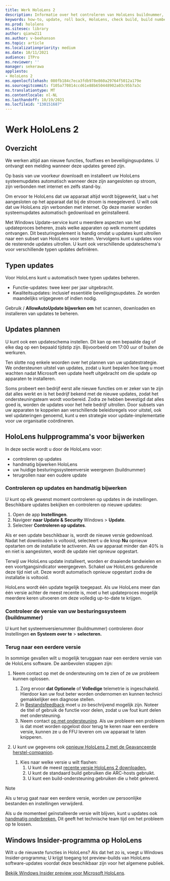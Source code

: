 ```yaml
---
title: Werk HoloLens 2
description: Informatie over het controleren van HoloLens buildnummer, het up-to-date houden van apparaatupdates, het deelnemen aan het Insiders-programma en het terugdraaien van updates.
keywords: how-to, update, roll back, HoloLens, check build, build number
ms.prod: hololens
ms.sitesec: library
author: qianw211
ms.author: v-beehanson
ms.topic: article
ms.localizationpriority: medium
ms.date: 10/11/2021
audience: ITPro
ms.reviewer: ''
manager: sekerawa
appliesto:
- HoloLens 2
ms.openlocfilehash: 080fb184c7eca3fdb978e860a29764f5012a179e
ms.sourcegitcommit: f105a770814ccd61e88b650448902a03c95b7a3c
ms.translationtype: MT
ms.contentlocale: nl-NL
ms.lasthandoff: 10/19/2021
ms.locfileid: "130151687"
---
```

# <a name="update-hololens-2"></a>Werk HoloLens 2

## <a name="overview"></a>Overzicht

We werken altijd aan nieuwe functies, foutfixes en beveiligingsupdates. U ontvangt een melding wanneer deze updates gereed zijn.

Op basis van uw voorkeur downloadt en installeert uw HoloLens systeemupdates automatisch wanneer deze zijn aangesloten op stroom, zijn verbonden met internet en zelfs stand-by.

Om ervoor te HoloLens dat uw apparaat altijd wordt bijgewerkt, laat u het aangesloten op het apparaat dat bij de stroom is meegeleverd. U wilt ook dat uw HoloLens zijn verbonden met internet. Op deze manier worden systeemupdates automatisch gedownload en geïnstalleerd. 

Met Windows Update-service kunt u meerdere aspecten van het updateproces beheren, zoals welke apparaten op welk moment updates ontvangen. Dit besturingselement is handig omdat u updates kunt uitrollen naar een subset van HoloLens voor testen. Vervolgens kunt u updates voor de resterende updates uitrollen. U kunt ook verschillende updateschema's voor verschillende typen updates definiëren.

## <a name="types-of-updates"></a>Typen updates

Voor HoloLens kunt u automatisch twee typen updates beheren.

- Functie-updates: twee keer per jaar uitgebracht.
- Kwaliteitsupdates: inclusief essentiële beveiligingsupdates. Ze worden maandelijks vrijgegeven of indien nodig.

Gebruik  / **AllowAutoUpdate bijwerken om** het scannen, downloaden en installeren van updates te beheren. 

## <a name="scheduling-updates"></a>Updates plannen

U kunt ook een updateschema instellen. Dit kan op een bepaalde dag of elke dag op een bepaald tijdstip zijn. Bijvoorbeeld om 17:00 uur of buiten de werkuren.

Ten slotte nog enkele woorden over het plannen van uw updatestrategie. We ondersteunen uitstel van updates, zodat u kunt bepalen hoe lang u moet wachten nadat Microsoft een update heeft uitgebracht om die update op apparaten te installeren.

Soms probeert een bedrijf eerst alle nieuwe functies om er zeker van te zijn dat alles werkt en is het bedrijf bekend met de nieuwe updates, zodat het ondersteuningsteam wordt voorbereid. Zodra ze hebben bevestigd dat alles goed is, worden de updates voor het hele bedrijf uitrollen. Door subsets van uw apparaten te koppelen aan verschillende beleidsregels voor uitstel, ook wel updateringen genoemd, kunt u een strategie voor update-implementatie voor uw organisatie coördineren.

## <a name="hololens-update-tools"></a>HoloLens hulpprogramma's voor bijwerken

In deze sectie wordt u door de HoloLens voor:

- controleren op updates
- handmatig bijwerken HoloLens
- uw huidige besturingssysteemversie weergeven (buildnummer)
- terugrollen naar een oudere update

### <a name="check-for-updates-and-manually-update"></a>Controleren op updates en handmatig bijwerken

U kunt op elk gewenst moment controleren op updates in de instellingen.  Beschikbare updates bekijken en controleren op nieuwe updates:

1. Open de app **Instellingen**.
1. Navigeer **naar Update & Security** Windows  >  **Update**.
1. Selecteer **Controleren op updates**.

Als er een update beschikbaar is, wordt de nieuwe versie gedownload. Nadat het downloaden is voltooid, selecteert u de knop **Nu** opnieuw opstarten om de installatie te activeren. Als uw apparaat minder dan 40% is en niet is aangesloten, wordt de update niet opnieuw opgestart.

Terwijl uw HoloLens update installeert, worden er draaiende tandwielen en een voortgangsindicator weergegeven. Schakel uw HoloLens gedurende deze tijd niet uit. Deze wordt automatisch opnieuw opgestart zodra de installatie is voltooid.

HoloLens wordt één update tegelijk toegepast.  Als uw HoloLens meer dan één versie achter de meest recente is, moet u het updateproces mogelijk meerdere keren uitvoeren om deze volledig up-to-date te krijgen.

### <a name="check-your-operating-system-version-build-number"></a>Controleer de versie van uw besturingssysteem (buildnummer)

U kunt het systeemversienummer (buildnummer) controleren door Instellingen **en** **Systeem over te**  >  **selecteren.**

### <a name="go-back-to-a-previous-version"></a>Terug naar een eerdere versie

In sommige gevallen wilt u mogelijk teruggaan naar een eerdere versie van de HoloLens software. De aanbevolen stappen zijn:

1. Neem contact op met de ondersteuning om te zien of ze uw probleem kunnen oplossen.
    1. Zorg ervoor **dat Optionele** of **Volledige** telemetrie is ingeschakeld. Hierdoor kan uw fout beter worden ondernomen en kunnen technici gemakkelijker een diagnose stellen.
    1. In [Bestandsfeedback](hololens-feedback.md) moet u zo beschrijvend mogelijk zijn. Noteer de titel of gebruik de functie voor delen, zodat u uw fout kunt delen met ondersteuning.
    1. Neem contact [op met ondersteuning](https://aka.ms/hlsupport). Als uw probleem een probleem is dat moet worden opgelost door terug te keren naar een eerdere versie, kunnen ze u de FFU leveren om uw apparaat te laten knipperen.

1. U kunt uw gegevens ook [opnieuw HoloLens 2 met de Geavanceerde herstel-companion](hololens-recovery.md#clean-reflash-the-device).
    1.  Kies naar welke versie u wilt flashen: 
        1.  U kunt de meest [recente versie HoloLens 2 downloaden.](https://aka.ms/hololens2download)
        1.  U kunt de standaard build gebruiken die ARC-hosts gebruikt.
        1.  U kunt een build-ondersteuning gebruiken die u hebt geleverd.

> [!NOTE]
> Als u terug gaat naar een eerdere versie, worden uw persoonlijke bestanden en instellingen verwijderd.

Als u de momenteel geïnstalleerde versie wilt blijven, kunt u updates ook [handmatig onderbreken.](hololens-updates.md#pause-updates-via-device) Dit geeft het technische team tijd om het probleem op te lossen.

## <a name="windows-insider-program-on-hololens"></a>Windows Insider-programma op HoloLens

Wilt u de nieuwste functies in HoloLens?  Als dat het zo is, voegt u Windows Insider-programma; U krijgt toegang tot preview-builds van HoloLens software-updates voordat deze beschikbaar zijn voor het algemene publiek.

[Bekijk Windows Insider preview voor Microsoft HoloLens](hololens-insider.md).